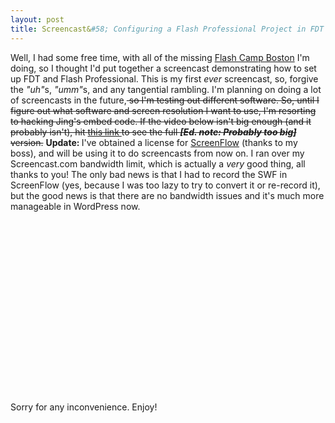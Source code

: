 ```yaml
---
layout: post
title: Screencast&#58; Configuring a Flash Professional Project in FDT
---
```


<p>Well, I had some free time, with all of the missing <a title="Flash Camp Boston" href="http://www.remotesynthesis.com/post.cfm/free-flash-camp-in-boston-announced">Flash Camp Boston</a> I'm doing, so I thought I'd put together a screencast demonstrating how to set up FDT and Flash Professional. This is my first <em>ever </em>screencast, so, forgive the <em>"uh"</em>s, <em>"umm"</em>s, and any tangential rambling. I'm planning on doing a lot of screencasts in the future,<del datetime="2010-04-08T02:56:22+00:00"> so I'm testing out different software. So, until I figure out what software and screen resolution I want to use, I'm resorting to hacking Jing's embed code. If the video below isn't big enough (and it probably isn't), hit <a title="Kevin Suttle on Vimeo" href="http://vimeo.com/10756820">this link </a>to see the full <strong><em>[Ed. note: Probably too big]</em></strong> version.</del> <strong>Update: </strong>I've obtained a license for <a title="Telestream - ScreenFlow" href="http://www.telestream.net/screen-flow/overview.htm">ScreenFlow</a> (thanks to my boss), and will be using it to do screencasts from now on. I ran over my Screencast.com bandwidth limit, which is actually a <em>very</em> good thing, all thanks to you! The only bad news is that I had to record the SWF in ScreenFlow (yes, because I was too lazy to try to convert it or re-record it), but the good news is that there are no bandwidth issues and it's much more manageable in WordPress now. 
<object width="572" height="304" classid="clsid:d27cdb6e-ae6d-11cf-96b8-444553540000">
<param name="allowfullscreen" value="true"/>
<param name="allowscriptaccess" value="always"/>
<param name="src" value="http://vimeo.com/moogaloop.swf?clip_id=10756820&amp;server=vimeo.com&amp;show_title=1&amp;show_byline=0&amp;show_portrait=0&amp;color=00ADEF&amp;fullscreen=1"/> <embed src="http://vimeo.com/moogaloop.swf?clip_id=10756820&amp;server=vimeo.com&amp;show_title=1&amp;show_byline=0&amp;show_portrait=0&amp;color=00ADEF&amp;fullscreen=1" type="application/x-shockwave-flash" width="572" height="304"></embed>
</object>
Sorry for any inconvenience. Enjoy!</p>